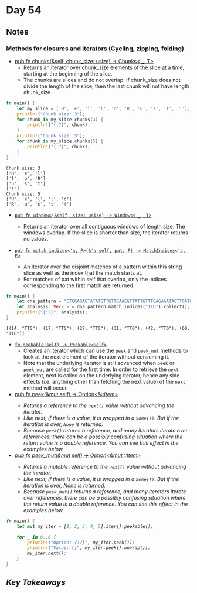 # Day 54

## Notes

### Methods for closures and iterators (Cycling, zipping, folding)

- [pub fn chunks(&self, chunk_size: usize) -> Chunks<'_, T>](https://doc.rust-lang.org/std/primitive.slice.html#method.chunks)
  - Returns an iterator over chunk_size elements of the slice at a time, starting at the beginning of the slice.
  - The chunks are slices and do not overlap. If chunk_size does not divide the length of the slice, then the last chunk will not have length chunk_size.

```rust
fn main() {
    let my_slice = ['H', 'e', 'l', 'l', 'o', 'R', 'u', 's', 't', '!'];
    println!("Chunk size: 3");
    for chunk in my_slice.chunks(3) {
        println!("{:?}", chunk);
    }
    println!("Chunk size: 5");
    for chunk in my_slice.chunks(5) {
        println!("{:?}", chunk);
    }
}
```

```shell
Chunk size: 3
['H', 'e', 'l']
['l', 'o', 'R']
['u', 's', 't']
['!']
Chunk size: 5
['H', 'e', 'l', 'l', 'o']
['R', 'u', 's', 't', '!']
```

- [`pub fn windows(&self, size: usize) -> Windows<'_, T>`](https://doc.rust-lang.org/std/primitive.slice.html#method.windows)
  - Returns an iterator over all contiguous windows of length size. The windows overlap. If the slice is shorter than size, the iterator returns no values.

- [`pub fn match_indices<'a, P>(&'a self, pat: P) -> MatchIndices<'a, P>`](https://doc.rust-lang.org/std/string/struct.String.html#method.match_indices)
  - An iterator over the disjoint matches of a pattern within this string slice as well as the index that the match starts at.
  - For matches of pat within self that overlap, only the indices corresponding to the first match are returned.

```rust
fn main() {
    let dna_pattern = "CTCGAGAGTATATGTTGTTGAACGTTATTGTTTGAGAAATAGTTGATGCATCAGAATGGTTTGCATTTAT";
    let analysis: Vec<_> = dna_pattern.match_indices("TTG").collect();
    println!("{:?}", analysis);
}
```

```shell
[(14, "TTG"), (17, "TTG"), (27, "TTG"), (31, "TTG"), (42, "TTG"), (60, "TTG")]
```

- [`fn peekable(self) -> Peekable<Self>`](https://doc.rust-lang.org/std/iter/trait.Iterator.html#method.peekable)
  - Creates an iterator which can use the `peek` and `peek_mut` methods to look at the next element of the iterator without consuming it.
  - Note that the underlying iterator is still advanced when `peek` or `peek_mut` are called for the first time: In order to retrieve the `next` element, next is called on the underlying iterator, hence any side effects (i.e. anything other than fetching the next value) of the `next` method will occur.
- [pub fn peek(&mut self) -> Option<&<I as Iterator>::Item>](https://doc.rust-lang.org/std/iter/struct.Peekable.html#method.peek)
  - Returns a reference to the `next()` value without advancing the iterator.
  - Like next, if there is a value, it is wrapped in a `Some(T)`. But if the iteration is over, `None` is returned.
  - Because `peek()` returns a reference, and many iterators iterate over references, there can be a possibly confusing situation where the return value is a double reference. You can see this effect in the examples below.
- [pub fn peek_mut(&mut self) -> Option<&mut <I as Iterator>::Item>](https://doc.rust-lang.org/std/iter/struct.Peekable.html#method.peek_mut)
  - Returns a mutable reference to the `next()` value without advancing the iterator.
  - Like next, if there is a value, it is wrapped in a `Some(T)`. But if the iteration is over, None is returned.
  - Because `peek_mut()` returns a reference, and many iterators iterate over references, there can be a possibly confusing situation where the return value is a double reference. You can see this effect in the examples below.

```rust
fn main() {
    let mut my_iter = [1, 2, 3, 4, 5].iter().peekable();

    for _ in 0..6 {
        println!("Option: {:?}", my_iter.peek());
        println!("Value: {}", my_iter.peek().unwrap());
        my_iter.next();
    }
}
```
## Key Takeaways
